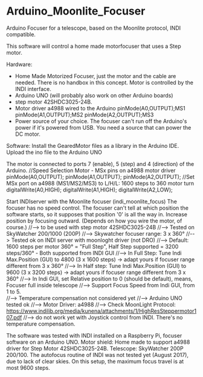 # Arduino_Moonlite_Focuser
Arduino Focuser for a telescope, based on the Moonlite protocol, INDI compatible.

This software will control a home made motorfocuser that uses a Step motor.

Hardware:
- Home Made Motorized Focuser, just the motor and the cable are needed. There is no handbox in this concept. Motor is controlled by the INDI interface.
- Arduino UNO (will probably also work on other Arduino boards)
- step motor 42SHDC3025-24B.
- Motor driver a4988 wired to the Arduino
    pinMode(A0,OUTPUT);MS1
    pinMode(A1,OUTPUT);MS2
    pinMode(A2,OUTPUT);MS3
- Power source of your choice. The focuser can't run off the Arduino's power if it's powered from USB. You need a source that can power the DC motor. 

Software:
Install the GearedMotor files as a library in the Arduino IDE.
Upload the ino file to the Arduino UNO

The motor is connected to ports 7 (enable), 5 (step) and 4 (direction) of the Arduino. 
  //Speed Selection Motor - MSx pins on a4988 motor driver
  pinMode(A0,OUTPUT);
  pinMode(A1,OUTPUT);
  pinMode(A2,OUTPUT);
  //Set MSx port on a4988 (MS1/MS2/MS3) to L/H/L: 1600 steps to 360 motor turn
  digitalWrite(A0,HIGH);
  digitalWrite(A1,HIGH);
  digitalWrite(A2,LOW);
  
Start INDIserver with the Moonlite focuser (indi_moonlite_focus)
The focuser has no speed control. The focuser can't tell at which position the software starts, so it supposes that position '0' is all the way in. 
Increase position by focusing outward. (Depends on how you wire the motor, of course.)
  //--> to be used with step motor 42SHDC3025-24B
  //--> Tested on SkyWatcher 200/1000 (200P)
  //--> Skywatcher focuser range: 3 x 360°
  //--> Tested ok on INDI server with moonloght driver (not DRO)
  //--> Default: 1600 steps per motor 360° = "Full Step", Half Step supported = 3200 steps/360° - Both supported from INDI GUI
  //--> In Full Step: Tune Indi Max.Position (GUI) to 4800 (3 x 1600 steps) -> adapt yours if focuser range different from 3 x 360°
  //--> In Half step: Tune Indi Max.Position (GUI) to 9600 (3 x 3200 steps) -> adapt yours if focuser range different from 3 x 360°
  //--> In Indi GUI, set Relative position to 0 (should be default), means, Focuser full inside telescope
  //--> Support Focus Speed from Indi GUI, from 1 to 5.  
  //--> Temperature compensation not considered yet
  //--> Arduino UNO tested ok
  //--> Motor Driver: a4988
  //--> Check MoonLight Protocol: https://www.indilib.org/media/kunena/attachments/1/HighResSteppermotor107.pdf
  //--> do not work yet with Joystick control from INDI.
There's no temperature compensation.

The software was tested with INDI installed on a Raspberry Pi, focuser software on an Arduino UNO. 
Motor shield: Home made to support a4988 driver for Step Motor 42SHDC3025-24B. Telescope: SkyWatcher 200P 200/100. 
The autofocus routine of INDI was not tested yet (August 2017), due to lack of clear skies. 
On this setup, the maximum focus travel is at most 9600 steps.
